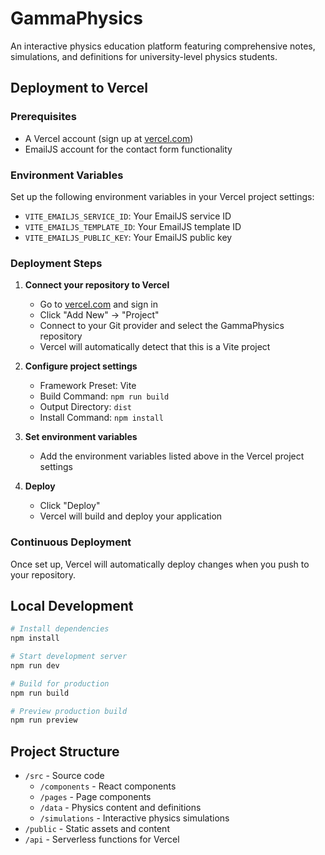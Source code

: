 # GammaPhysics

An interactive physics education platform featuring comprehensive notes, simulations, and definitions for university-level physics students.

## Deployment to Vercel

### Prerequisites

- A Vercel account (sign up at [vercel.com](https://vercel.com))
- EmailJS account for the contact form functionality

### Environment Variables

Set up the following environment variables in your Vercel project settings:

- `VITE_EMAILJS_SERVICE_ID`: Your EmailJS service ID
- `VITE_EMAILJS_TEMPLATE_ID`: Your EmailJS template ID
- `VITE_EMAILJS_PUBLIC_KEY`: Your EmailJS public key

### Deployment Steps

1. **Connect your repository to Vercel**
   - Go to [vercel.com](https://vercel.com) and sign in
   - Click "Add New" → "Project"
   - Connect to your Git provider and select the GammaPhysics repository
   - Vercel will automatically detect that this is a Vite project

2. **Configure project settings**
   - Framework Preset: Vite
   - Build Command: `npm run build`
   - Output Directory: `dist`
   - Install Command: `npm install`

3. **Set environment variables**
   - Add the environment variables listed above in the Vercel project settings

4. **Deploy**
   - Click "Deploy"
   - Vercel will build and deploy your application

### Continuous Deployment

Once set up, Vercel will automatically deploy changes when you push to your repository.

## Local Development

```bash
# Install dependencies
npm install

# Start development server
npm run dev

# Build for production
npm run build

# Preview production build
npm run preview
```

## Project Structure

- `/src` - Source code
  - `/components` - React components
  - `/pages` - Page components
  - `/data` - Physics content and definitions
  - `/simulations` - Interactive physics simulations
- `/public` - Static assets and content
- `/api` - Serverless functions for Vercel
